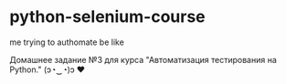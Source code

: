 # python-selenium-course
me trying to authomate be like

Домашнее задание №3 для курса "Автоматизация тестирования на Python."
(ɔ◔‿◔)ɔ ♥
